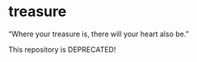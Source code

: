 # treasure
“Where your treasure is, there will your heart also be.”

This repository is DEPRECATED!
